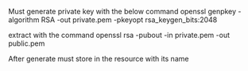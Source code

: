 Must generate private key with the below command
openssl genpkey -algorithm RSA -out private.pem -pkeyopt rsa_keygen_bits:2048

extract with the command
openssl rsa -pubout -in private.pem -out public.pem


After generate must store in the resource with its name